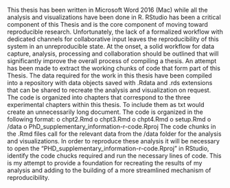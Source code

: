 This thesis has been written in Microsoft Word 2016 (Mac) while all the analysis and visualizations have been done in R. RStudio has been a critical component of this Thesis and is the core component of moving toward reproducible research. Unfortunately, the lack of a formalized workflow with dedicated channels for collaborative input leaves the reproducibility of this system in an unreproducible state. At the onset, a solid workflow for data capture, analysis, processing and collaboration should be outlined that will significantly improve the overall process of compiling a thesis. 
An attempt has been made to extract the working chunks of code that form part of this Thesis. The data required for the work in this thesis have been compiled into a repository with data objects saved with .Rdata and .rds extensions that can be shared to recreate the analysis and visualization on request. The code is organized into chapters that correspond to the three experimental chapters within this thesis. To include them as txt would create an unnecessarily long document. 
The code is organized in the following format:
o	chpt2.Rmd
o	chpt3.Rmd
o	chpt4.Rmd
o	setup.Rmd
o	/data
o	PhD_supplementary_information-r-code.Rproj
The code chunks in the .Rmd files call for the relevant data from the /data folder for the analysis and visualizations. In order to reproduce these analysis it will be necessary to open the “PHD_supplementary_information-r-code.Rproj” in RStudio, identify the code chucks required and run the necessary lines of code. This is my attempt to provide a foundation for recreating the results of my analysis and adding to the building of a more streamlined mechanism of reproducibility.
